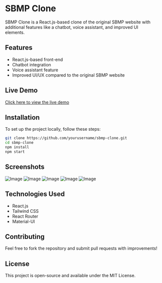 # SBMP Clone

SBMP Clone is a React.js-based clone of the original SBMP website with additional features like a chatbot, voice assistant, and improved UI elements.

## Features
- React.js-based front-end
- Chatbot integration
- Voice assistant feature
- Improved UI/UX compared to the original SBMP website

## Live Demo
[Click here to view the live demo](https://keen-daifuku-3476ce.netlify.app)

## Installation
To set up the project locally, follow these steps:

```sh
git clone https://github.com/yourusername/sbmp-clone.git
cd sbmp-clone
npm install
npm start
```

## Screenshots
![Image](https://github.com/user-attachments/assets/c1c7c2a5-11f6-4f06-8ef5-43a4f01043ae)
![Image](https://github.com/user-attachments/assets/ffa4facb-0ee8-4917-b609-7a61fc7874b2)
![Image](https://github.com/user-attachments/assets/248eb59c-d6f4-48e8-912a-b2c75c3975fd)
![Image](https://github.com/user-attachments/assets/f4a5061a-f909-40a5-97e9-0adcb023c410)
![Image](https://github.com/user-attachments/assets/076b546d-b655-4603-a806-e5aaba28eb9b)

## Technologies Used
- React.js
- Tailwind CSS
- React Router
- Material-UI

## Contributing
Feel free to fork the repository and submit pull requests with improvements!

## License
This project is open-source and available under the MIT License.

